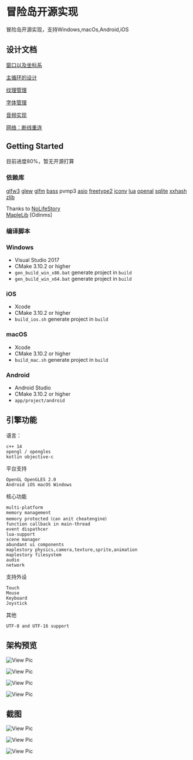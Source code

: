 # 冒险岛开源实现

冒险岛开源实现，支持Windows,macOs,Android,iOS

## 设计文档

[窗口以及坐标系](./client/engine/窗口以及坐标系.md)

[主循环的设计](./client/engine/主循环设计.md)

[纹理管理](./client/engine/纹理管理.md)

[字体管理](./client/engine/字体管理.md)

[音频实现](./client/audio/跨平台Audio实现.md)

[网络：断线重连](./client/network/reconnect.md)



## Getting Started

目前进度80%，暂无开源打算

### 依赖库

[glfw3](https://github.com/glfw/glfw) [glew](https://github.com/nigels-com/glew) [glfm](https://github.com/brackeen/glfm) [bass](http://www.un4seen.com/) pvmp3 [asio](http://think-async.com/Asio) [freetype2](https://www.freetype.org/) [iconv](http://www.gnu.org/software/libiconv/) [lua](http://www.lua.org/) [openal](www.openal.org/
) [sqlite](https://www.sqlite.org/) [xxhash](https://github.com/Cyan4973/xxHash) [zlib](www.zlib.net/
) 

Thanks to [NoLifeStory](https://github.com/NoLifeDev/NoLifeStory)  
 [MapleLib](https://github.com/haha01haha01/MapleLib)
 [Odinms]
 

### 编译脚本

### Windows
* Visual Studio 2017
* CMake 3.10.2 or higher
* `gen_build_win_x86.bat` generate project in `build`
* `gen_build_win_x64.bat` generate project in `build`

### iOS
* Xcode
* CMake 3.10.2 or higher
* `build_ios.sh` generate project in `build`

### macOS
* Xcode
* CMake 3.10.2 or higher
* `build_mac.sh` generate project in `build`

### Android
* Android Studio
* CMake 3.10.2 or higher
* `app/project/android`

## 引擎功能

语言：
```
c++ 14 
opengl / opengles
kotlin objective-c
```

平台支持
```
OpenGL OpenGLES 2.0
Android iOS macOS Windows
```

核心功能
```
multi-platform
memory management 
memory protected（can anit cheatengine）
function callback in main-thread
event dispathcer
lua-support 
scene manager
abundant ui components
maplestory physics,camera,texture,sprite,animation
maplestory filesystem
audio 
network
```

支持外设
```
Touch
Mouse
Keyboard
Joystick
```
其他
```
UTF-8 and UTF-16 support

```

## 架构预览

![View Pic](https://github.com/flwmxd/flwmxd.github.io/blob/master/img/1.png)

![View Pic](https://github.com/flwmxd/flwmxd.github.io/blob/master/img/audio.png)

![View Pic](https://github.com/flwmxd/flwmxd.github.io/blob/master/img/event.png)

![View Pic](https://github.com/flwmxd/flwmxd.github.io/blob/master/img/window.png)

## 截图

![View Pic](https://github.com/flwmxd/flwmxd.github.io/blob/master/img/login.jpg)

![View Pic](https://github.com/flwmxd/flwmxd.github.io/blob/master/img/charselect.jpg)

![View Pic](https://github.com/flwmxd/flwmxd.github.io/blob/master/img/game.jpg)




